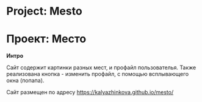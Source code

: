 # Project: Mesto
# Проект: Место

**Интро**



Сайт содержит картинки разных мест, и профайл пользователья. Также реализована кнопка - изменить профайл, с помощью всплывающего окна (попапа). 

 Сайт размещен по адресу https://kalyazhinkova.github.io/mesto/
